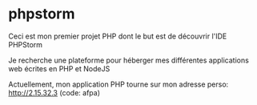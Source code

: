 # phpstorm
Ceci est mon premier projet PHP dont le but est de découvrir l'IDE PHPStorm

Je recherche une plateforme pour héberger mes différentes applications web écrites en PHP et NodeJS

Actuellement, mon application PHP tourne sur mon adresse perso: http://2.15.32.3 (code: afpa)
